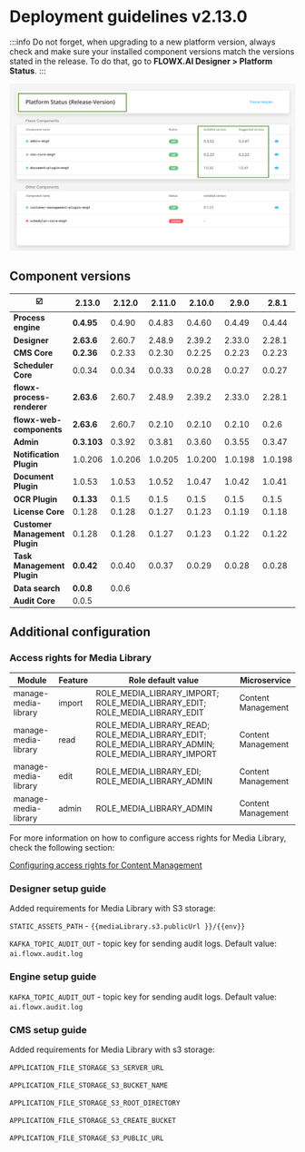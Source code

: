 # Deployment guidelines v2.13.0

:::info
Do not forget, when upgrading to a new platform version, always check and make sure your installed component versions match the versions stated in the release. To do that, go to **FLOWX.AI Designer > Platform Status**.
:::

![](../img/release_platform_version_check.png)

## Component versions

|                :ballot_box_with_check:  | 2.13.0      | 2.12.0      | 2.11.0      | 2.10.0     | 2.9.0      | 2.8.1   | 2.8.0   | 2.7.0   | 2.6.0   | 2.5.0   | 2.4.0   | 2.3.0   | 2.2.0   | 2.1.0     | 2.0.0     | 1.16.0  | 1.15    | 1.14    | 1.13.0  | 1.12.0 | 1.11.0  |
| --------------------------------------- | ----------- | ----------- | ----------- | ---------- | ---------- | ------- | ------- | ------- | ------- | ------- | ------- | ------- | ------- | --------- | --------- | ------- | ------- | ------- | ------- | ------ | ------- |
| **Process engine**                      |  **0.4.95** |   0.4.90    |   0.4.83    | 0.4.60     | 0.4.49     | 0.4.44  | 0.4.42  | 0.4.42  | 0.4.36  | 0.4.29  | 0.4.22  | 0.4.21  | 0.4.18  | 0.4.13    | 0.4.12    | 0.4.4   | 0.3.26  | 0.3.21  | 0.3.14  | 0.3.9  | 0.3.7   |
| **Designer**                            |  **2.63.6** |   2.60.7    |   2.48.9    | 2.39.2     | 2.33.0     | 2.28.1  | 2.24.2  | 2.23.0  | 2.19.2  | 2.18.2  | 2.17.4  | 2.15.2  | 2.14.4  | 2.11.2    | 2.10.0    | 2.5.0   | 2.1.1   | 1.21.0  | 1.16.3  | 1.15.2 | 1.14.0  |
| **CMS Core**                            |  **0.2.36** |   0.2.33    |   0.2.30    | 0.2.25     | 0.2.23     | 0.2.23  | 0.2.23  | 0.2.23  | 0.2.23  | 0.2.20  | 0.2.20  | 0.2.18  | 0.2.17  | 0.2.17    | 0.2.17    | 0.2.14  | 0.2.9   | 0.2.9   | 0.2.9   | 0.2.5  | 0.2.3   |
| **Scheduler Core**                      |  0.0.34     |   0.0.34    |   0.0.33    | 0.0.28     | 0.0.27     | 0.0.27  | 0.0.27  | 0.0.27  | 0.0.27  | 0.0.24  | 0.0.24  | 0.0.23  | 0.0.23  | 0.0.23    | 0.0.23    | 0.0.19  | 0.0.12  | 0.0.12  | 0.0.12  | NA     | 0.0.6   |
| **flowx-process-renderer**              |  **2.63.6** |   2.60.7    |   2.48.9    | 2.39.2     | 2.33.0     | 2.28.1  | 2.24.2  | 2.23.0  | 2.19.2  | 2.18.2  | 2.17.4  | 2.15.2  | 2.14.4  | 2.11.2    | 2.10.0    | 2.4.2   | 2.1.1   | 1.21.0  | 1.16.3  | 1.15.2 | 1.14.0  |
| **flowx-web-components**                |  **2.63.6** |   2.60.7    |   0.2.10    | 0.2.10     | 0.2.10     | 0.2.6   | 0.2.6   | 0.2.6   | 0.2.6   | 0.2.6   | 0.2.6   | 0.2.6   | 0.2.5   | 0.2.4     | 0.2.1     | 0.2.1   | 0.0.298 | 0.0.298 | 0.0.298 | NA     | 0.0.293 |
| **Admin**                               |  **0.3.103**|   0.3.92    |   0.3.81    | 0.3.60     | 0.3.55     | 0.3.47  | 0.3.43  | 0.3.40  | 0.3.36  | 0.3.34  | 0.3.29  | 0.3.23  | 0.3.21  | 0.3.13    | 0.3.13    | 0.3.3   | 0.2.26  | 0.2.26  | 0.2.26  | 0.2.25 | 0.2.23  |
| **Notification Plugin**                 |  1.0.206    |   1.0.206   |   1.0.205   | 1.0.200    | 1.0.198    | 1.0.198 | 1.0.197 | 1.0.194 | 1.0.194 | 1.0.191 | 1.0.191 | 1.0.190 | 1.0.190 | 1.0.186-1 | 1.0.186-1 | 1.0.186 | 1.0.182 | 1.0.182 | 1.0.182 | NA     | 1.0.179 |
| **Document Plugin**                     |  1.0.53     |   1.0.53    |   1.0.52    | 1.0.47     | 1.0.42     | 1.0.41  | 1.0.38  | 1.0.37  | 1.0.37  | 1.0.35  | 1.0.35  | 1.0.31  | 1.0.31  | 1.0.30    | 1.0.30    | 1.0.26  | 1.0.24  | 1.0.20  | 1.0.18  | NA     | 1.0.15  |
| **OCR Plugin**                          |  **0.1.33** |   0.1.5     |   0.1.5     | 0.1.5      | 0.1.5      | 0.1.5   | 0.1.5   | 0.1.5   | 0.1.5   | 0.1.5   | 0.1.5   | 0.0.109 | 0.0.109 | 0.0.109   | 0.0.109   | 0.0.109 | 0.0.106 |         |         |        |         |
| **License Core**                        |  0.1.28     |   0.1.28    |   0.1.27    | 0.1.23     | 0.1.19     | 0.1.18  | 0.1.18  | 0.1.18  | 0.1.18  | 0.1.15  | 0.1.15  | 0.1.13  | 0.1.13  | 0.1.12    | 0.1.12    | 0.1.10  | 0.1.5   | n/a     |         |        |         |
| **Customer Management Plugin**          |  0.1.28     |   0.1.28    |   0.1.27    | 0.1.23     | 0.1.22     | 0.1.22  | 0.1.22  | 0.1.22  | 0.1.22  | 0.1.20  | 0.1.20  | 0.1.18  | 0.1.18  | 0.1.18    | 0.1.18    | 0.1.16  | 0.1.10  | 0.1.10  | 0.1.10  | NA     | 0.1.6   |
| **Task Management Plugin**              |  **0.0.42** |   0.0.40    |   0.0.37    | 0.0.29     | 0.0.28     | 0.0.28  | 0.0.27  | 0.0.27  | 0.0.27  | 0.0.22  | 0.0.22  | 0.0.21  | 0.0.21  | 0.0.16    | 0.0.16    | 0.0.14  |         |         |         |        |         |
| **Data search**                         |  **0.0.8**  |   0.0.6     |             |            |            |         |         |         |         |         |         |         |         |           |           |         |         |         |         |        |         |
| **Audit Core**                          |  0.0.5      |             |             |            |            |         |         |         |         |         |         |         |         |           |           |         |         |         |         |        |         |

## Additional configuration

### Access rights for Media Library 


| Module               	| Feature 	| Role default value                                                                                          	| Microservice       	|
|----------------------	|---------	|-------------------------------------------------------------------------------------------------------------	|--------------------	|
| manage-media-library 	| import  	| ROLE_MEDIA_LIBRARY_IMPORT; ROLE_MEDIA_LIBRARY_EDIT; ROLE_MEDIA_LIBRARY_EDIT                                 	| Content Management 	|
| manage-media-library 	| read    	| ROLE_MEDIA_LIBRARY_READ; ROLE_MEDIA_LIBRARY_EDIT; ROLE_MEDIA_LIBRARY_ADMIN; ROLE_MEDIA_LIBRARY_IMPORT 	      | Content Management 	|
| manage-media-library 	| edit    	| ROLE_MEDIA_LIBRARY_EDI; ROLE_MEDIA_LIBRARY_ADMIN                                                         	    | Content Management 	|
| manage-media-library 	| admin   	| ROLE_MEDIA_LIBRARY_ADMIN                                                                                    	| Content Management 	|

For more information on how to configure access rights for Media Library, check the following section:

[Configuring access rights for Content Management](../../docs/platform-deep-dive/platform-setup-guide/cms-setup-guide/configuring-access-rights-for-cms)


### Designer setup guide

Added requirements for Media Library with S3 storage:

`STATIC_ASSETS_PATH` - `{{mediaLibrary.s3.publicUrl }}/{{env}}`

`KAFKA_TOPIC_AUDIT_OUT` - topic key for sending audit logs. Default value: `ai.flowx.audit.log`

### Engine setup guide

`KAFKA_TOPIC_AUDIT_OUT` - topic key for sending audit logs. Default value: `ai.flowx.audit.log`

### CMS setup guide

Added requirements for Media Library with s3 storage:

`APPLICATION_FILE_STORAGE_S3_SERVER_URL`

`APPLICATION_FILE_STORAGE_S3_BUCKET_NAME`

`APPLICATION_FILE_STORAGE_S3_ROOT_DIRECTORY`

`APPLICATION_FILE_STORAGE_S3_CREATE_BUCKET`

`APPLICATION_FILE_STORAGE_S3_PUBLIC_URL`